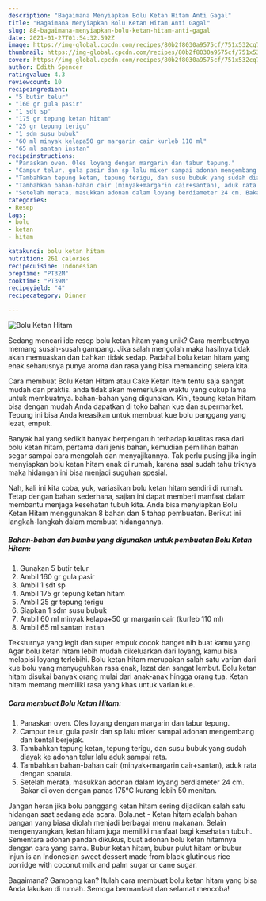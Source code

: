 ```yaml
---
description: "Bagaimana Menyiapkan Bolu Ketan Hitam Anti Gagal"
title: "Bagaimana Menyiapkan Bolu Ketan Hitam Anti Gagal"
slug: 88-bagaimana-menyiapkan-bolu-ketan-hitam-anti-gagal
date: 2021-01-27T01:54:32.592Z
image: https://img-global.cpcdn.com/recipes/80b2f8030a9575cf/751x532cq70/bolu-ketan-hitam-foto-resep-utama.jpg
thumbnail: https://img-global.cpcdn.com/recipes/80b2f8030a9575cf/751x532cq70/bolu-ketan-hitam-foto-resep-utama.jpg
cover: https://img-global.cpcdn.com/recipes/80b2f8030a9575cf/751x532cq70/bolu-ketan-hitam-foto-resep-utama.jpg
author: Edith Spencer
ratingvalue: 4.3
reviewcount: 10
recipeingredient:
- "5 butir telur"
- "160 gr gula pasir"
- "1 sdt sp"
- "175 gr tepung ketan hitam"
- "25 gr tepung terigu"
- "1 sdm susu bubuk"
- "60 ml minyak kelapa50 gr margarin cair kurleb 110 ml"
- "65 ml santan instan"
recipeinstructions:
- "Panaskan oven. Oles loyang dengan margarin dan tabur tepung."
- "Campur telur, gula pasir dan sp lalu mixer sampai adonan mengembang dan kental berjejak."
- "Tambahkan tepung ketan, tepung terigu, dan susu bubuk yang sudah diayak ke adonan telur lalu aduk sampai rata."
- "Tambahkan bahan-bahan cair (minyak+margarin cair+santan), aduk rata dengan spatula."
- "Setelah merata, masukkan adonan dalam loyang berdiameter 24 cm. Bakar di oven dengan panas 175°C kurang lebih 50 menitan."
categories:
- Resep
tags:
- bolu
- ketan
- hitam

katakunci: bolu ketan hitam 
nutrition: 261 calories
recipecuisine: Indonesian
preptime: "PT32M"
cooktime: "PT39M"
recipeyield: "4"
recipecategory: Dinner

---
```



![Bolu Ketan Hitam](https://img-global.cpcdn.com/recipes/80b2f8030a9575cf/751x532cq70/bolu-ketan-hitam-foto-resep-utama.jpg)

Sedang mencari ide resep bolu ketan hitam yang unik? Cara membuatnya memang susah-susah gampang. Jika salah mengolah maka hasilnya tidak akan memuaskan dan bahkan tidak sedap. Padahal bolu ketan hitam yang enak seharusnya punya aroma dan rasa yang bisa memancing selera kita.

Cara membuat Bolu Ketan Hitam atau Cake Ketan Item tentu saja sangat mudah dan praktis. anda tidak akan memerlukan waktu yang cukup lama untuk membuatnya. bahan-bahan yang digunakan. Kini, tepung ketan hitam bisa dengan mudah Anda dapatkan di toko bahan kue dan supermarket. Tepung ini bisa Anda kreasikan untuk membuat kue bolu panggang yang lezat, empuk.

Banyak hal yang sedikit banyak berpengaruh terhadap kualitas rasa dari bolu ketan hitam, pertama dari jenis bahan, kemudian pemilihan bahan segar sampai cara mengolah dan menyajikannya. Tak perlu pusing jika ingin menyiapkan bolu ketan hitam enak di rumah, karena asal sudah tahu triknya maka hidangan ini bisa menjadi suguhan spesial.


Nah, kali ini kita coba, yuk, variasikan bolu ketan hitam sendiri di rumah. Tetap dengan bahan sederhana, sajian ini dapat memberi manfaat dalam membantu menjaga kesehatan tubuh kita. Anda bisa menyiapkan Bolu Ketan Hitam menggunakan 8 bahan dan 5 tahap pembuatan. Berikut ini langkah-langkah dalam membuat hidangannya.

<!--inarticleads1-->

##### Bahan-bahan dan bumbu yang digunakan untuk pembuatan Bolu Ketan Hitam:

1. Gunakan 5 butir telur
1. Ambil 160 gr gula pasir
1. Ambil 1 sdt sp
1. Ambil 175 gr tepung ketan hitam
1. Ambil 25 gr tepung terigu
1. Siapkan 1 sdm susu bubuk
1. Ambil 60 ml minyak kelapa+50 gr margarin cair (kurleb 110 ml)
1. Ambil 65 ml santan instan


Teksturnya yang legit dan super empuk cocok banget nih buat kamu yang Agar bolu ketan hitam lebih mudah dikeluarkan dari loyang, kamu bisa melapisi loyang terlebihi. Bolu ketan hitam merupakan salah satu varian dari kue bolu yang menyuguhkan rasa enak, lezat dan sangat lembut. Bolu ketan hitam disukai banyak orang mulai dari anak-anak hingga orang tua. Ketan hitam memang memiliki rasa yang khas untuk varian kue. 

<!--inarticleads2-->

##### Cara membuat Bolu Ketan Hitam:

1. Panaskan oven. Oles loyang dengan margarin dan tabur tepung.
1. Campur telur, gula pasir dan sp lalu mixer sampai adonan mengembang dan kental berjejak.
1. Tambahkan tepung ketan, tepung terigu, dan susu bubuk yang sudah diayak ke adonan telur lalu aduk sampai rata.
1. Tambahkan bahan-bahan cair (minyak+margarin cair+santan), aduk rata dengan spatula.
1. Setelah merata, masukkan adonan dalam loyang berdiameter 24 cm. Bakar di oven dengan panas 175°C kurang lebih 50 menitan.


Jangan heran jika bolu panggang ketan hitam sering dijadikan salah satu hidangan saat sedang ada acara. Bola.net - Ketan hitam adalah bahan pangan yang biasa diolah menjadi berbagai menu makanan. Selain mengenyangkan, ketan hitam juga memiliki manfaat bagi kesehatan tubuh. Sementara adonan pandan dikukus, buat adonan bolu ketan hitamnya dengan cara yang sama. Bubur ketan hitam, bubur pulut hitam or bubur injun is an Indonesian sweet dessert made from black glutinous rice porridge with coconut milk and palm sugar or cane sugar. 

Bagaimana? Gampang kan? Itulah cara membuat bolu ketan hitam yang bisa Anda lakukan di rumah. Semoga bermanfaat dan selamat mencoba!
